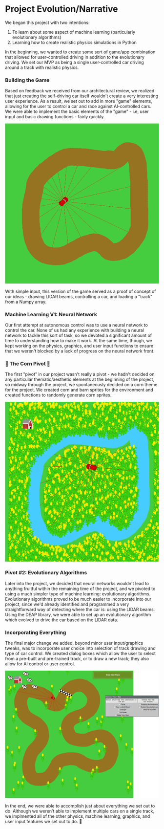 # Project Evolution/Narrative

We began this project with two intentions:
  1. To learn about some aspect of machine learning (particularly evolutionary algorithms)
  2. Learning how to create realistic physics simulations in Python

In the beginning, we wanted to create some sort of game/app combination that allowed for user-controlled driving in addition to the evolutionary driving. We set our MVP as being a single user-controlled car driving around a track with realistic physics.

### Building the Game

Based on feedback we received from our architectural review, we realized that just creating the self-driving car itself wouldn't create a very interesting user experience. As a result, we set out to add in more "game" elements, allowing for the user to control a car and race against AI-controlled cars. We were able to implement the basic elements of the "game" - i.e, user input and basic drawing functions - fairly quickly.

![Our early game.](assets/EarlyTest.png)

With simple input, this version of the game served as a proof of concept of our ideas - drawing LIDAR beams, controlling a car, and loading a "track" from a Numpy array.

### Machine Learning V1: Neural Network

Our first attempt at autonomous control was to use a neural network to control the car. None of us had any experience with building a neural network to tackle this sort of task, so we devoted a significant amount of time to understanding how to make it work. At the same time, though, we kept working on the physics, graphics, and user input functions to ensure that we weren't blocked by a lack of progress on the neural network front.

### :corn: The Corn Pivot :corn:

The first "pivot" in our project wasn't really a pivot - we hadn't decided on any particular thematic/aesthetic elements at the beginning of the project, so midway through the project, we spontaneously decided on a corn theme for the project. We created corn and barn sprites for the environment and created functions to randomly generate corn sprites.

![The legendary corn field.](assets/cornIteration.png)

### Pivot #2: Evolutionary Algorithms

Later into the project, we decided that neural networks wouldn't lead to anything fruitful within the remaining time of the project, and we pivoted to using a much simpler type of machine learning: evolutionary algorithms. Evolutionary algorithms proved to be much easier to incorporate into our project, since we'd already identified and programmed a very straightforward way of detecting where the car is: using the LIDAR beams. Using the DEAP library, we were able to set up an evolutionary algorithm which evolved to drive the car based on the LIDAR data.

### Incorporating Everything

The final major change we added, beyond minor user input/graphics tweaks, was to incorporate user choice into selection of track drawing and type of car control. We created dialog boxes which allow the user to select from a pre-built and pre-trained track, or to draw a new track; they also allow for AI control or user control.

![The legendary corn field.](assets/UserInput.png)

In the end, we were able to accomplish just about everything we set out to do. Although we weren't able to implement multiple cars on a single track, we implmented all of the other physics, machine learning, graphics, and user input features we set out to do. :corn:
